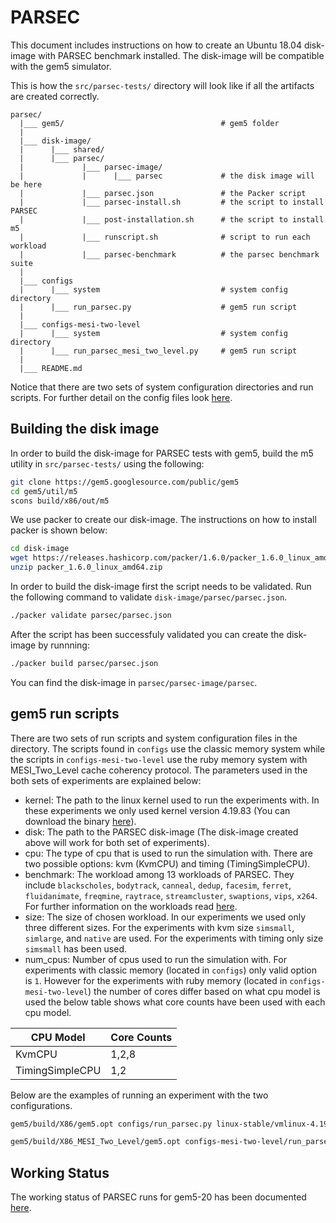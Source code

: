 # PARSEC

This document includes instructions on how to create an Ubuntu 18.04 disk-image with PARSEC benchmark installed. The disk-image will be compatible with the gem5 simulator.

This is how the `src/parsec-tests/` directory will look like if all the artifacts are created correctly.

```
parsec/
  |___ gem5/                                   # gem5 folder
  |
  |___ disk-image/
  |      |___ shared/
  |      |___ parsec/
  |             |___ parsec-image/
  |             |      |___ parsec             # the disk image will be here
  |             |___ parsec.json               # the Packer script
  |             |___ parsec-install.sh         # the script to install PARSEC
  |             |___ post-installation.sh      # the script to install m5
  |             |___ runscript.sh              # script to run each workload
  |             |___ parsec-benchmark          # the parsec benchmark suite
  |
  |___ configs
  |      |___ system                           # system config directory
  |      |___ run_parsec.py                    # gem5 run script
  |
  |___ configs-mesi-two-level
  |      |___ system                           # system config directory
  |      |___ run_parsec_mesi_two_level.py     # gem5 run script
  |
  |___ README.md
```

Notice that there are two sets of system configuration directories and run scripts. For further detail on the config files look [here](#gem5-run-scripts).

## Building the disk image

In order to build the disk-image for PARSEC tests with gem5, build the m5 utility in `src/parsec-tests/` using the following:

```sh
git clone https://gem5.googlesource.com/public/gem5
cd gem5/util/m5
scons build/x86/out/m5
```

We use packer to create our disk-image. The instructions on how to install packer is shown below:

```sh
cd disk-image
wget https://releases.hashicorp.com/packer/1.6.0/packer_1.6.0_linux_amd64.zip
unzip packer_1.6.0_linux_amd64.zip
```

In order to build the disk-image first the script needs to be validated. Run the following command to validate `disk-image/parsec/parsec.json`.

```sh
./packer validate parsec/parsec.json
```

After the script has been successfuly validated you can create the disk-image by runnning:

```sh
./packer build parsec/parsec.json
```

You can find the disk-image in `parsec/parsec-image/parsec`.

## gem5 run scripts

There are two sets of run scripts and system configuration files in the directory. The scripts found in `configs` use the classic memory system while the scripts in `configs-mesi-two-level` use the ruby memory system with MESI_Two_Level cache coherency protocol. The parameters used in the both sets of experiments are explained below:

* kernel: The path to the linux kernel used to run the experiments with. In these experiments we only used kernel version 4.19.83 (You can download the binary [here](http://dist.gem5.org/dist/v20/kernels/x86/static/vmlinux-4.19.83)).
* disk: The path to the PARSEC disk-image (The disk-image created above will work for both set of experiments).
* cpu: The type of cpu that is used to run the simulation with. There are two possible options: kvm (KvmCPU) and timing (TimingSimpleCPU).
* benchmark: The workload among 13 workloads of PARSEC. They include `blackscholes`, `bodytrack`, `canneal`, `dedup`, `facesim`, `ferret`, `fluidanimate`, `freqmine`, `raytrace`, `streamcluster`, `swaptions`, `vips`, `x264`. For further information on the workloads read [here](https://parsec.cs.princeton.edu/).
* size: The size of chosen workload. In our experiments we used only three different sizes. For the experiments with kvm size `simsmall`, `simlarge`, and `native` are used. For the experiments with timing only size `simsmall` has been used.
* num_cpus: Number of cpus used to run the simulation with. For experiments with classic memory (located in `configs`) only valid option is `1`. However for the experiments with ruby memory (located in `configs-mesi-two-level`) the number of cores differ based on what cpu model is used the below table shows what core counts have been used with each cpu model.

| CPU Model       | Core Counts |
|-----------------|-------------|
| KvmCPU          | 1,2,8       |
| TimingSimpleCPU | 1,2         |

Below are the examples of running an experiment with the two configurations.

```sh
gem5/build/X86/gem5.opt configs/run_parsec.py linux-stable/vmlinux-4.19.83 disk-image/parsec/parsec-image/parsec timing bodytrack simsmall 1

gem5/build/X86_MESI_Two_Level/gem5.opt configs-mesi-two-level/run_parsec_mesi_two_level.py linux-stable/vmlinux-4.19.83 disk-image/parsec/parsec-image/parsec timing raytrace simsmall 2
```

## Working Status

The working status of PARSEC runs for gem5-20 has been documented [here](https://www.gem5.org/documentation/benchmark_status/#parsec-tests).
